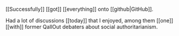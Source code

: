 [[Successfully]] [[got]] [[everything]] onto [[github|GitHub]]. 


Had a lot of discussions [[today]] that I enjoyed, among them [[one]] [[with]] former QallOut debaters about social authoritarianism.

